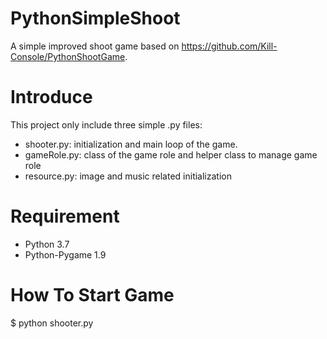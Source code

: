 # PythonSimpleShoot
A simple improved shoot game based on https://github.com/Kill-Console/PythonShootGame.

# Introduce
This project only include three simple .py files:

* shooter.py: initialization and main loop of the game.
* gameRole.py: class of the game role and helper class to manage game role
* resource.py: image and music related initialization

# Requirement
* Python 3.7
* Python-Pygame 1.9

# How To Start Game
$ python shooter.py
